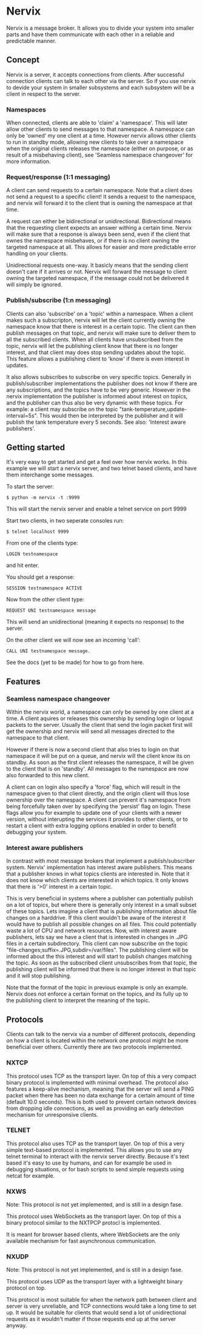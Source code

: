 
# Nervix

Nervix is a message broker. It allows you to divide your system into smaller parts and have them communicate with each
other in a reliable and predictable manner.

## Concept

Nervix is a server, it accepts connections from clients. After successful connection clients can talk to each other via
the server. So if you use nervix to devide your system in smaller subsystems and each subsystem will be a client in
respect to the server.

### Namespaces

When connected, clients are able to 'claim' a 'namespace'. This will later allow other clients to send messages to that
namespace. A namespace can only be 'owned' my one client at a time. However nervix allows other clients to run in
standby mode, allowing new clients to take over a namespace when the original clients releases the namespace (either on
purpose, or as result of a misbehaving client), see 'Seamless namespace changeover' for more information.

### Request/response (1:1 messaging)

A client can send requests to a certain namespace. Note that a client does not send a request to a specific client! It
sends a request to the namespace, and nervix will forward it to the client that is owning the namespace at that time.

A request can either be bidirectional or unidirectional. Bidirectional means that the requesting client expects an
answer withing a certain time. Nervix will make sure that a response is always been send, even if the client that ownes
the namespace misbehaves, or if there is no client owning the targeted namespace at all. This allows for easier and
more predictable error handling on your clients.

Unidirectional requests one-way. It basicly means that the sending client doesn't care if it arrives or not. Nervix
will forward the message to client owning the targeted namespace, if the message could not be delivered it will simply
be ignored.

### Publish/subscribe (1:n messaging)

Clients can also 'subscribe' on a 'topic' within a namespace. When a client makes such a subscripton, nervix will let
the client currently owning the namespace know that there is interest in a certain topic. The client can then publish
messages on that topic, and nervix will make sure to deliver them to all the subscribed clients. When all clients have
unsubscribed from the topic, nervix will let the publishing client know that there is no longer interest, and that
client may does stop sending updates about the topic. This feature allows a publishing client to 'know' if there is
even interest in updates.

It also allows subscribes to subscribe on very specific topics. Generally in publish/subscriber implementations the
publisher does not know if there are any subscriptions, and the topics have to be very generic. However in the nervix
implementation the publisher is informed about interest on topics, and the publisher can thus also be very dynamic with
these topics. For example: a client may subscribe on the topic "tank-temperature,update-interval=5s". This would then
be interpreted by the publisher and it will publish the tank temperature every 5 seconds.
See also: 'Interest aware publishers'.


## Getting started

It's very easy to get started and get a feel over how nervix works. In this example we will start a nervix server, and
two telnet based clients, and have them interchange some messages.

To start the server:

```
$ python -m nervix -t :9999
```

This will start the nervix server and enable a telnet service on port 9999

Start two clients, in two seperate consoles run:

```
$ telnet localhost 9999
```

From one of the clients type:

```
LOGIN testnamespace
```

and hit enter.

You should get a response:

```
SESSION testnamespace ACTIVE
```

Now from the other client type:

```
REQUEST UNI testnamespace message
```

This will send an unidirectional (meaning it expects no response) to the server.

On the other client we will now see an incoming 'call':

```
CALL UNI testnamespace message.
```

See the docs (yet to be made) for how to go from here.


## Features

### Seamless namespace changeover

Within the nervix world, a namespace can only be owned by one client at a time. A client aquires or releases this
ownership by sending login or logout packets to the server. Usually the client that send the login packet first will
get the ownership and nervix will send all messages directed to the namespace to that client.

However if there is now a second client that also tries to login on that namespace it will be put on a queue, and
nervix will the client know its on standby. As soon as the first client releases the namespace, it will be given to the
client that is on 'standby'. All messages to the namespace are now also forwarded to this new client.

A client can on login also specify a 'force' flag, which will result in the namespace given to that client directly,
and the origin client will thus lose ownership over the namespace. A client can prevent it's namespace from being
forcefully taken over by specifying the 'persist' flag on login. These flags allow you for example to update one of
your clients with a newer version, without interupting the services it provides to other clients, or to restart a
client with extra logging options enabled in order to benefit debugging your system.

### Interest aware publishers

In contrast with most message brokers that implement a publish/subscriber system. Nervix' implementation has interest
aware publishers. This means that a publisher knows in what topics clients are interested in. Note that it does not
know which clients are interested in which topics. It only knows that there is '>0' interest in a certain
topic.

This is very beneficial in systems where a publisher can potentially publish on a lot of topics, but where there is
generally only interest in a small subset of these topics. Lets imagine a client that is publishing information about
file changes on a harddrive. If this client wouldn't be aware of the interest it would have to publish all possible
changes on all files. This could potentially waste a lot of CPU and network resources. Now, with interest aware
publishers, lets say we have a client that is interested in changes in .JPG files in a certain subdirectory. This
client can now subscribe on the topic "file-changes;suffix=.JPG,subdir=/var/files". The publishing client will be
informed about the this interest and will start to publish changes matching the topic. As soon as the subscribed client
unsubscribes from that topic, the publishing client will be informed that there is no longer interest in that topic and
it will stop publishing.

Note that the format of the topic in previous example is only an example. Nervix does not enforce a certain format on
the topics, and its fully up to the publishing client to interpret the meaning of the topic.


## Protocols

Clients can talk to the nervix via a number of different protocols, depending on how a client is located within the
network one protocol might be more beneficial over others. Currently there are two protocols implemented.

### NXTCP

This protocol uses TCP as the transport layer. On top of this a very compact binary protocol is implemented with
minimal overhead. The protocol also features a keep-alive mechanism, meaning that the server will send a PING packet
when there has been no data exchange for a certain amount of time (default 10.0 seconds). This is both used to prevent
certain network devices from dropping idle connections, as well as providing an early detection mechanism for
unresponsive clients.

### TELNET

This protocol also uses TCP as the transport layer. On top of this a very simple text-based protocol is implemented.
This allows you to use any telnet terminal to interact with the nervix server directly. Because it's text based it's
easy to use by humans, and can for example be used in debugging situations, or for bash scripts to send simple
requests using netcat for example.

### NXWS

Note: This protocol is not yet implemented, and is still in a design fase.

This protocol uses WebSockets as the transport layer. On top of this a binary protocol similar to the NXTPCP protocl is
implemented.

It is meant for browser based clients, where WebSockets are the only available mechanism for fast asynchronous
communication.


### NXUDP

Note: This protocol is not yet implemented, and is still in a design fase.

This protocol uses UDP as the transport layer with a lightweight binary protocol on top.

This protocol is most suitable for when the network path between client and server is very unreliable, and TCP
connections would take a long time to set up. It would be suitable for clients that would send a lot of unidirectional
requests as it wouldn't matter if those requests end up at the server anyway.
